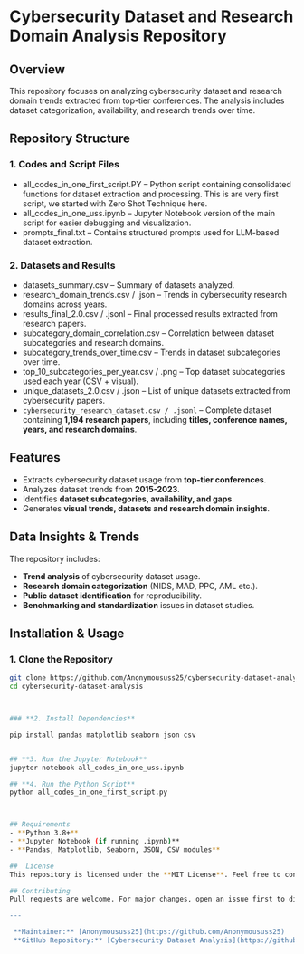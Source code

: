 # Cybersecurity Dataset and Research Domain Analysis Repository

##  Overview
This repository focuses on analyzing cybersecurity dataset and research domain trends extracted from top-tier conferences. The analysis includes dataset categorization, availability, and research trends over time.

##  Repository Structure

### **1. Codes and Script Files**
- all_codes_in_one_first_script.PY – Python script containing consolidated functions for dataset extraction and processing. This is are very first script, we started with Zero Shot Technique here.
- all_codes_in_one_uss.ipynb – Jupyter Notebook version of the main script for easier debugging and visualization.
- prompts_final.txt – Contains structured prompts used for LLM-based dataset extraction.

### **2. Datasets and Results**
- datasets_summary.csv – Summary of datasets analyzed.
- research_domain_trends.csv / .json – Trends in cybersecurity research domains across years.
- results_final_2.0.csv / .jsonl – Final processed results extracted from research papers.
- subcategory_domain_correlation.csv – Correlation between dataset subcategories and research domains.
- subcategory_trends_over_time.csv – Trends in dataset subcategories over time.
- top_10_subcategories_per_year.csv / .png – Top dataset subcategories used each year (CSV + visual).
- unique_datasets_2.0.csv / .json – List of unique datasets extracted from cybersecurity papers.
- `cybersecurity_research_dataset.csv / .jsonl` – Complete dataset containing **1,194 research papers**, including **titles, conference names, years, and research domains**.

##  Features
- Extracts cybersecurity dataset usage from **top-tier conferences**.
- Analyzes dataset trends from **2015-2023**.
- Identifies **dataset subcategories, availability, and gaps**.
- Generates **visual trends, datasets and research domain insights**.

##  Data Insights & Trends
The repository includes:
- **Trend analysis** of cybersecurity dataset usage.
- **Research domain categorization** (NIDS, MAD, PPC, AML etc.).
- **Public dataset identification** for reproducibility.
- **Benchmarking and standardization** issues in dataset studies.

## Installation & Usage

### 1. Clone the Repository
```bash
git clone https://github.com/Anonymoususs25/cybersecurity-dataset-analysis.git
cd cybersecurity-dataset-analysis



### **2. Install Dependencies**

pip install pandas matplotlib seaborn json csv


## **3. Run the Jupyter Notebook**
jupyter notebook all_codes_in_one_uss.ipynb

## **4. Run the Python Script**
python all_codes_in_one_first_script.py



## Requirements
- **Python 3.8+**
- **Jupyter Notebook (if running .ipynb)**
- **Pandas, Matplotlib, Seaborn, JSON, CSV modules**

##  License
This repository is licensed under the **MIT License**. Feel free to contribute and use it for research purposes.

## Contributing
Pull requests are welcome. For major changes, open an issue first to discuss what you'd like to modify.

---

 **Maintainer:** [Anonymoususs25](https://github.com/Anonymoususs25)  
 **GitHub Repository:** [Cybersecurity Dataset Analysis](https://github.com/Anonymoususs25/cybersecurity_dataset_research_domain_2025)
